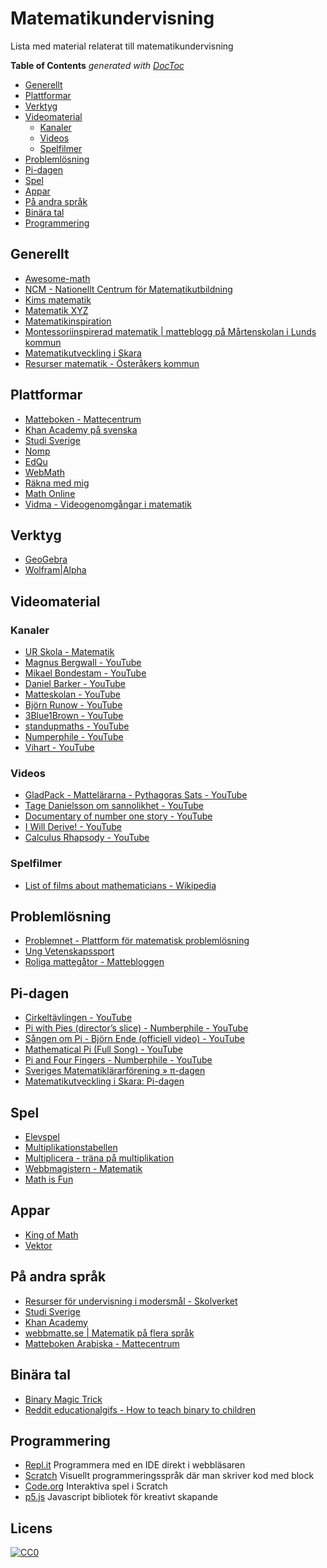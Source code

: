 # Matematikundervisning
Lista med material relaterat till matematikundervisning
<!-- START doctoc generated TOC please keep comment here to allow auto update -->
<!-- DON'T EDIT THIS SECTION, INSTEAD RE-RUN doctoc TO UPDATE -->
**Table of Contents**  *generated with [DocToc](https://github.com/thlorenz/doctoc)*

- [Generellt](#generellt)
- [Plattformar](#plattformar)
- [Verktyg](#verktyg)
- [Videomaterial](#videomaterial)
  - [Kanaler](#kanaler)
  - [Videos](#videos)
  - [Spelfilmer](#spelfilmer)
- [Problemlösning](#probleml%C3%B6sning)
- [Pi-dagen](#pi-dagen)
- [Spel](#spel)
- [Appar](#appar)
- [På andra språk](#p%C3%A5-andra-spr%C3%A5k)
- [Binära tal](#bin%C3%A4ra-tal)
- [Programmering](#programmering)

<!-- END doctoc generated TOC please keep comment here to allow auto update -->
## Generellt
* [Awesome-math](https://github.com/rossant/awesome-math)
* [NCM - Nationellt Centrum för Matematikutbildning](http://ncm.gu.se)
* [Kims matematik](https://www.kimsmatematik.com)
* [Matematik XYZ](http://www.matematikxyz.com) 
* [Matematikinspiration](http://matematikinspiration.se/alla-aktiviteter)
* [Montessoriinspirerad matematik | matteblogg på Mårtenskolan i Lunds kommun](https://mattefixaren.wordpress.com)
* [Matematikutveckling i Skara](http://matematikutvecklingiskara.blogspot.com) 
* [Resurser matematik - Österåkers kommun](http://www.osteraker.se/subsajter/pedagogosteraker/utveckling/matematikutveckling/resursermatematik)

## Plattformar
* [Matteboken - Mattecentrum](https://www.matteboken.se) 
* [Khan Academy på svenska](https://sv.khanacademy.org) 
* [Studi Sverige](https://www.studi.se)
* [Nomp](https://nomp.se/start)
* [EdQu](http://www.edqu.se)
* [WebMath](http://www.webmath.se)
* [Räkna med mig](http://raknamedmig.blogspot.com)
* [Math Online](http://www.mathonline.se:1800)
* [Vidma - Videogenomgångar i matematik](https://vidma.se)

## Verktyg 
* [GeoGebra](https://www.geogebra.org)
* [Wolfram|Alpha](https://www.wolframalpha.com)

## Videomaterial

### Kanaler
* [UR Skola - Matematik](https://urskola.se/Produkter?ur_subject_tree=matematik)
* [Magnus Bergwall - YouTube](https://www.youtube.com/channel/UCGLx7QZwKRldWnPJ80AGpaA) 
* [Mikael Bondestam - YouTube](https://www.youtube.com/user/MikaelBondestam) 
* [Daniel Barker - YouTube](https://www.youtube.com/user/TheG2Daniel) 
* [Matteskolan - YouTube](https://www.youtube.com/user/Matteskolan)
* [Björn Runow - YouTube](https://www.youtube.com/channel/UCtO4NICCeSilv22kR-ph37g) 
* [3Blue1Brown - YouTube](https://www.youtube.com/channel/UCYO_jab_esuFRV4b17AJtAw)
* [standupmaths - YouTube](https://www.youtube.com/user/standupmaths)
* [Numperphile - YouTube](https://www.youtube.com/user/numberphile)
* [Vihart - YouTube](https://www.youtube.com/user/Vihart)

### Videos
* [GladPack - Mattelärarna - Pythagoras Sats - YouTube](https://www.youtube.com/watch?v=dpTqe-XQsm0)
* [Tage Danielsson om sannolikhet - YouTube](https://www.youtube.com/watch?v=5Dz27lxcikE) 
* [Documentary of number one story - YouTube](https://www.youtube.com/watch?v=jrLQW1vQklE)
* [I Will Derive! - YouTube](https://www.youtube.com/watch?v=P9dpTTpjymE)
* [Calculus Rhapsody - YouTube](https://www.youtube.com/watch?v=uqwC41RDPyg)

### Spelfilmer
* [List of films about mathematicians - Wikipedia](https://en.wikipedia.org/wiki/List_of_films_about_mathematicians)

## Problemlösning
* [Problemnet - Plattform för matematisk problemlösning](http://www.problemnet.n.nu)
* [Ung Vetenskapssport](https://ungvetenskapssport.se)
* [Roliga mattegåtor - Mattebloggen](http://mattebloggen.com/roliga_matteproblem)

## Pi-dagen
* [Cirkeltävlingen - YouTube](https://www.youtube.com/watch?v=NLzvqPfigy0) 
* [Pi with Pies (director’s slice) - Numberphile - YouTube](https://www.youtube.com/watch?v=x4kyFKyCMv0)
* [Sången om Pi - Björn Ende (officiell video) - YouTube](https://www.youtube.com/watch?v=h_DwBe7CDSc)
* [Mathematical Pi  (Full Song) - YouTube](https://www.youtube.com/watch?v=_BwKZEp2K_0)
* [Pi and Four Fingers - Numberphile - YouTube](https://www.youtube.com/watch?v=K305Vu7hFg0)
* [Sveriges Matematiklärarförening   » π-dagen](http://www.smal-matte.com/?page_id=25) 
* [Matematikutveckling i Skara: Pi-dagen](http://matematikutvecklingiskara.blogspot.com/search/label/Pi-dagen) 

## Spel 
* [Elevspel](https://www.elevspel.se/amnen/matematik)
* [Multiplikationstabellen](https://www.multiplikationstabellen.se)
* [Multiplicera - träna på multiplikation](http://multiplicera.se)
* [Webbmagistern - Matematik](https://www.webbmagistern.se/matte.html)
* [Math is Fun](https://www.mathsisfun.com)

## Appar
* [King of Math](http://oddrobo.com/kingofmath)
* [Vektor](https://cognitionmatters.org/vektor)

## På andra språk
* [Resurser för undervisning i modersmål - Skolverket](https://www.skolverket.se/skolutveckling/inspiration-och-stod-i-arbetet/stod-i-arbetet/resurser-for-undervisning-i-modersmal#h-Matematikbegreppochandramaterialforundervisningimatematik)
* [Studi Sverige](https://www.studi.se)
* [Khan Academy](https://www.khanacademy.org)
* [webbmatte.se | Matematik på flera språk](http://www.webbmatte.se)
* [Matteboken Arabiska - Mattecentrum](https://arabiska.matteboken.se) 

## Binära tal 
* [Binary Magic Trick](http://www.cse4k12.org/binary/magic_trick.html)
* [Reddit educationalgifs - How to teach binary to children](https://reddit.com/r/educationalgifs/comments/9d7lh7/how_to_teach_binary_to_children) 

## Programmering
* [Repl.it](https://repl.it) Programmera med en IDE direkt i webbläsaren
* [Scratch](https://scratch.mit.edu) Visuellt programmeringsspråk där man skriver kod med block
* [Code.org](https://code.org) Interaktiva spel i Scratch
* [p5.js](https://p5js.org) Javascript bibliotek för kreativt skapande

## Licens
[![CC0](http://mirrors.creativecommons.org/presskit/buttons/88x31/svg/cc-zero.svg)](https://creativecommons.org/publicdomain/zero/1.0/)
